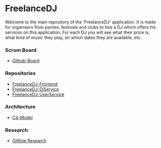 # FreelanceDJ
Welcome to the main repository of the 'FreelanceDJ' application. It is made for organisers from parties, festivals and clubs to hire a DJ which offers his services on this application. For each DJ you will see what their price is, what kind of music they play, on which dates they are available, etc.

### Scrum Board
* [Github-Board](https://github.com/users/SteijnPloegmakers/projects/5)

### Repositories
* [FreelanceDJ-Frontend](https://github.com/SteijnPloegmakers/FreelanceDJ-Frontend)
* [FreelanceDJ-DjService](https://github.com/SteijnPloegmakers/FreelanceDJ-DjService)
* [FreelanceDJ-UserService](https://github.com/SteijnPloegmakers/FreelanceDJ-UserService)

### Architecture
* [C4-Model](https://github.com/SteijnPloegmakers/FreelanceDJ/wiki/C4-Model)

### Research
* [Gitflow Research]()
